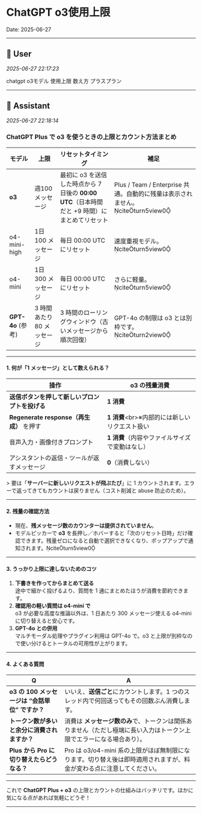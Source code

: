 # ChatGPT o3使用上限

Date: 2025-06-27

---

## 👤 User
*2025-06-27 22:17:23*

chatgpt o3モデル 使用上限 数え方 プラスプラン

---

## 🤖 Assistant
*2025-06-27 22:18:14*

### ChatGPT Plus で **o3** を使うときの上限とカウント方法まとめ

| モデル | 上限 | リセットタイミング | 補足 |
|-------|------|------------------|------|
| **o3** | 週100 メッセージ | 最初に o3 を送信した時点から 7 日後の **00:00 UTC**（日本時間だと +9 時間）にまとめてリセット | Plus / Team / Enterprise 共通。自動的に残量は表示されません。citeturn5view0 |
| o4-mini-high | 1日100 メッセージ | 毎日 00:00 UTC にリセット | 速度重視モデル。citeturn5view0 |
| o4-mini | 1日300 メッセージ | 毎日 00:00 UTC にリセット | さらに軽量。citeturn5view0 |
| **GPT-4o** (参考) | 3 時間あたり80 メッセージ | 3 時間のローリングウィンドウ（古いメッセージから順次回復） | GPT-4o の制限は o3 とは別枠です。citeturn2view0 |

---

#### 1. 何が「1 メッセージ」として数えられる？

| 操作 | o3 の残量消費 |
|------|--------------|
| **送信ボタンを押して新しいプロンプトを投げる** | **1 消費** |
| **Regenerate response（再生成）** を押す | **1 消費**&lt;br&gt;※内部的には新しいリクエスト扱い |
| 音声入力・画像付きプロンプト | **1 消費**（内容やファイルサイズで変動はなし） |
| アシスタントの返信・ツールが返すメッセージ | **0**（消費しない） |

&gt; 要は「**サーバーに新しいリクエストが飛ぶたび**」に 1 カウントされます。エラーで返ってきてもカウントは戻りません（コスト削減と abuse 防止のため）。

---

#### 2. 残量の確認方法

- 現在、**残メッセージ数のカウンターは提供されていません**。  
- モデルピッカーで **o3** を長押し／ホバーすると「次のリセット日時」だけ確認できます。残量ゼロになると自動で選択できなくなり、ポップアップで通知されます。citeturn5view0

---

#### 3. うっかり上限に達しないためのコツ

1. **下書きを作ってからまとめて送る**  
   途中で細かく投げるより、質問を 1 通にまとめたほうが消費を節約できます。
2. **確認用の軽い質問は o4-mini で**  
   o3 が必要な高度な推論以外は、1 日あたり 300 メッセージ使える o4-mini に切り替えると安心です。
3. **GPT-4o との併用**  
   マルチモーダル処理やプラグイン利用は GPT-4o で。o3 と上限が別枠なので使い分けるとトータルの可用性が上がります。

---

#### 4. よくある質問

| Q | A |
|---|---|
| **o3 の 100 メッセージは “会話単位” ですか？** | いいえ、**送信ごと**にカウントします。1 つのスレッド内で何回送ってもその回数ぶん消費します。|
| **トークン数が多いと余分に消費されますか？** | 消費は **メッセージ数のみ**で、トークンは関係ありません（ただし極端に長い入力はトークン上限でエラーになる場合あり）。|
| **Plus から Pro に切り替えたらどうなる？** | Pro は o3/o4-mini 系の上限がほぼ無制限になります。切り替え後は即時適用されますが、料金が変わる点に注意してください。|

---

これで **ChatGPT Plus + o3** の上限とカウントの仕組みはバッチリです。ほかに気になる点があれば気軽にどうぞ！

---
